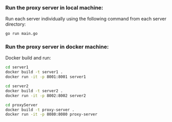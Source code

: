 

### Run the proxy server in local machine:
Run each server individually using the following command from each server directory:
```bash
go run main.go
```


### Run the proxy server in docker machine:
Docker build and run:

```bash
cd server1
docker build -t server1 .
docker run -it -p 8001:8001 server1
```

```bash
cd server2
docker build -t server2 .
docker run -it -p 8002:8002 server2
```

```bash
cd proxyServer
docker build -t proxy-server .
docker run -it -p 8080:8080 proxy-server
```